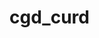 # cgd_curd
<Context docBase="cgd-crud-0.0.1-SNAPSHOT" path="/" reloadable="true" source="org.eclipse.jst.jee.server:cgd_curd"/></Host>
